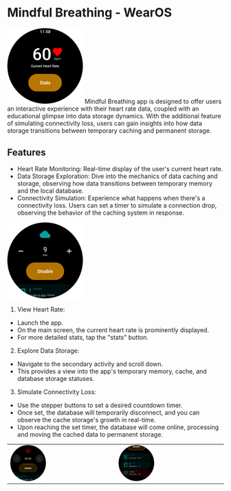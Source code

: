 # Mindful Breathing - WearOS

<img src="./images/1.png" width="35%">
Mindful Breathing app is designed to offer users an interactive experience with their heart rate data, coupled with an educational glimpse into data storage dynamics. With the additional feature of simulating connectivity loss, users can gain insights into how data storage transitions between temporary caching and permanent storage.

## Features

- Heart Rate Monitoring: Real-time display of the user's current heart rate.
- Data Storage Exploration: Dive into the mechanics of data caching and storage, observing how data transitions between temporary memory and the local database.
- Connectivity Simulation: Experience what happens when there's a connectivity loss. Users can set a timer to simulate a connection drop, observing the behavior of the caching system in response.

<img src="./images/2.png" width="35%">

1. View Heart Rate:

- Launch the app.
- On the main screen, the current heart rate is prominently displayed.
- For more detailed stats, tap the "stats" button.

2. Explore Data Storage:

- Navigate to the secondary activity and scroll down.
- This provides a view into the app's temporary memory, cache, and database storage statuses.

3. Simulate Connectivity Loss:

- Use the stepper buttons to set a desired countdown timer.
- Once set, the database will temporarily disconnect, and you can observe the cache storage's growth in real-time.
- Upon reaching the set timer, the database will come online, processing and moving the cached data to permanent storage.

<table>
<tr>
<td><img src="./images/3.png" width="35%"></td>
<td><img src="./images/4.png" width="35%"></td>
</tr>
</table>
